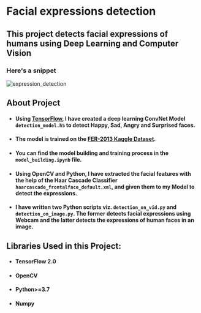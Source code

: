# Facial expressions detection
## This project detects facial expressions of humans using Deep Learning and Computer Vision

### Here's a snippet

![expression_detection](https://user-images.githubusercontent.com/61016383/94587769-afa85680-02a0-11eb-897f-ffe8d88becbe.gif)

## About Project
  - #### Using [TensorFlow](https://www.tensorflow.org/), I have created a deep learning ConvNet Model `detection_model.h5` to detect Happy, Sad, Angry and Surprised faces.
  
  - #### The model is trained on the [FER-2013 Kaggle Dataset](https://www.kaggle.com/msambare/fer2013).
  
  - #### You can find the model building and training process in the `model_building.ipynb` file.
  
  - #### Using OpenCV and Python, I have extracted the facial features with the help of the Haar Cascade Classifier `haarcascade_frontalface_default.xml`, and given them to my Model to detect the expressions.
  
  - #### I have written two Python scripts viz. `detection_on_vid.py` and `detection_on_image.py`. The former detects facial expressions using Webcam and the latter detects the    expressions of human faces in an image. 
  
  
## Libraries Used in this Project:

  - #### TensorFlow 2.0
  
  - #### OpenCV
  
  - #### Python>=3.7
  
  - #### Numpy
  
  
